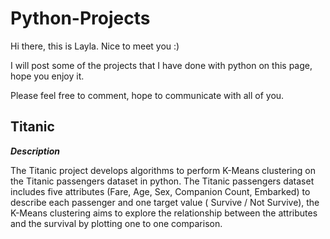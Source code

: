 # Python-Projects

Hi there, this is Layla. Nice to meet you :) 

I will post some of the projects that I have done with python on this page, hope you enjoy it.

Please feel free to comment, hope to communicate with all of you. 

## Titanic

**_Description_**

  The Titanic project develops algorithms to perform K-Means clustering on the Titanic passengers dataset in python.
  The Titanic passengers dataset includes five attributes (Fare, Age, Sex, Companion Count, Embarked) to describe each
  passenger and one target value ( Survive / Not Survive), the K-Means clustering aims to explore the relationship between 
  the attributes and the survival by plotting one to one comparison.
